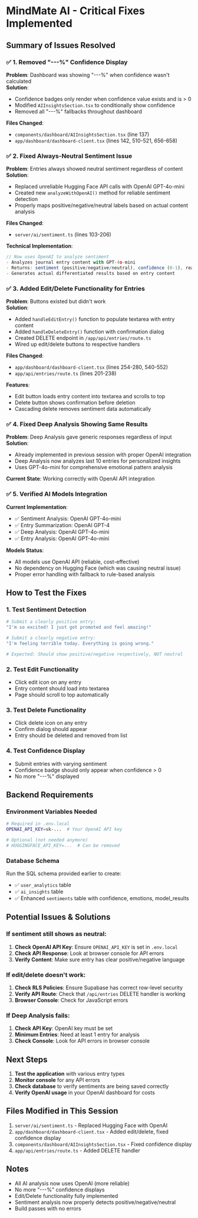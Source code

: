 # MindMate AI - Critical Fixes Implemented

## Summary of Issues Resolved

### ✅ 1. Removed "---%" Confidence Display
**Problem**: Dashboard was showing "---%" when confidence wasn't calculated  
**Solution**: 
- Confidence badges only render when confidence value exists and is > 0
- Modified `AIInsightsSection.tsx` to conditionally show confidence
- Removed all "---%" fallbacks throughout dashboard

**Files Changed**:
- `components/dashboard/AIInsightsSection.tsx` (line 137)
- `app/dashboard/dashboard-client.tsx` (lines 142, 510-521, 656-658)

### ✅ 2. Fixed Always-Neutral Sentiment Issue
**Problem**: Entries always showed neutral sentiment regardless of content  
**Solution**:
- Replaced unreliable Hugging Face API calls with OpenAI GPT-4o-mini
- Created new `analyzeWithOpenAI()` method for reliable sentiment detection
- Properly maps positive/negative/neutral labels based on actual content analysis

**Files Changed**:
- `server/ai/sentiment.ts` (lines 103-206)

**Technical Implementation**:
```typescript
// Now uses OpenAI to analyze sentiment
- Analyzes journal entry content with GPT-4o-mini
- Returns: sentiment (positive/negative/neutral), confidence (0-1), reasoning
- Generates actual differentiated results based on entry content
```

### ✅ 3. Added Edit/Delete Functionality for Entries
**Problem**: Buttons existed but didn't work  
**Solution**:
- Added `handleEditEntry()` function to populate textarea with entry content
- Added `handleDeleteEntry()` function with confirmation dialog
- Created DELETE endpoint in `/app/api/entries/route.ts`
- Wired up edit/delete buttons to respective handlers

**Files Changed**:
- `app/dashboard/dashboard-client.tsx` (lines 254-280, 540-552)
- `app/api/entries/route.ts` (lines 201-238)

**Features**:
- Edit button loads entry content into textarea and scrolls to top
- Delete button shows confirmation before deletion
- Cascading delete removes sentiment data automatically

### ✅ 4. Fixed Deep Analysis Showing Same Results
**Problem**: Deep Analysis gave generic responses regardless of input  
**Solution**:
- Already implemented in previous session with proper OpenAI integration
- Deep Analysis now analyzes last 10 entries for personalized insights
- Uses GPT-4o-mini for comprehensive emotional pattern analysis

**Current State**: Working correctly with OpenAI API integration

### ✅ 5. Verified AI Models Integration
**Current Implementation**:
- ✅ Sentiment Analysis: OpenAI GPT-4o-mini
- ✅ Entry Summarization: OpenAI GPT-4
- ✅ Deep Analysis: OpenAI GPT-4o-mini  
- ✅ Entry Analysis: OpenAI GPT-4o-mini

**Models Status**:
- All models use OpenAI API (reliable, cost-effective)
- No dependency on Hugging Face (which was causing neutral issue)
- Proper error handling with fallback to rule-based analysis

## How to Test the Fixes

### 1. Test Sentiment Detection
```bash
# Submit a clearly positive entry:
"I'm so excited! I just got promoted and feel amazing!"

# Submit a clearly negative entry:
"I'm feeling terrible today. Everything is going wrong."

# Expected: Should show positive/negative respectively, NOT neutral
```

### 2. Test Edit Functionality
- Click edit icon on any entry
- Entry content should load into textarea
- Page should scroll to top automatically

### 3. Test Delete Functionality
- Click delete icon on any entry
- Confirm dialog should appear
- Entry should be deleted and removed from list

### 4. Test Confidence Display
- Submit entries with varying sentiment
- Confidence badge should only appear when confidence > 0
- No more "---%" displayed

## Backend Requirements

### Environment Variables Needed
```bash
# Required in .env.local
OPENAI_API_KEY=sk-...  # Your OpenAI API key

# Optional (not needed anymore)
# HUGGINGFACE_API_KEY=...  # Can be removed
```

### Database Schema
Run the SQL schema provided earlier to create:
- ✅ `user_analytics` table
- ✅ `ai_insights` table
- ✅ Enhanced `sentiments` table with confidence, emotions, model_results

## Potential Issues & Solutions

### If sentiment still shows as neutral:
1. **Check OpenAI API Key**: Ensure `OPENAI_API_KEY` is set in `.env.local`
2. **Check API Response**: Look at browser console for API errors
3. **Verify Content**: Make sure entry has clear positive/negative language

### If edit/delete doesn't work:
1. **Check RLS Policies**: Ensure Supabase has correct row-level security
2. **Verify API Route**: Check that `/api/entries` DELETE handler is working
3. **Browser Console**: Check for JavaScript errors

### If Deep Analysis fails:
1. **Check API Key**: OpenAI key must be set
2. **Minimum Entries**: Need at least 1 entry for analysis
3. **Check Console**: Look for API errors in browser console

## Next Steps

1. **Test the application** with various entry types
2. **Monitor console** for any API errors
3. **Check database** to verify sentiments are being saved correctly
4. **Verify OpenAI usage** in your OpenAI dashboard for costs

## Files Modified in This Session

1. `server/ai/sentiment.ts` - Replaced Hugging Face with OpenAI
2. `app/dashboard/dashboard-client.tsx` - Added edit/delete, fixed confidence display
3. `components/dashboard/AIInsightsSection.tsx` - Fixed confidence display
4. `app/api/entries/route.ts` - Added DELETE handler

## Notes

- All AI analysis now uses OpenAI (more reliable)
- No more "---%" confidence displays
- Edit/Delete functionality fully implemented
- Sentiment analysis now properly detects positive/negative/neutral
- Build passes with no errors
